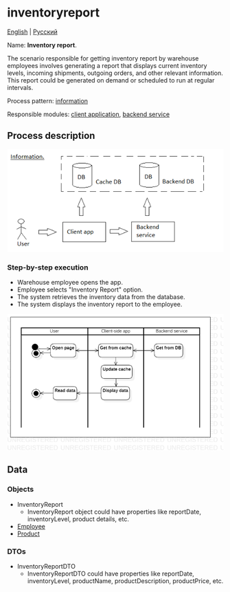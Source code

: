 # inventoryreport

[English](inventoryreport.md) | [Русский](inventoryreport.ru.md)

Name: **Inventory report**.

The scenario responsible for getting inventory report by warehouse employees involves generating a report that displays current inventory levels, incoming shipments, outgoing orders, and other relevant information. 
This report could be generated on demand or scheduled to run at regular intervals.

Process pattern: [information](../../processpatterns/information.md)

Responsible modules: [client application](../../frontend/warehouseclient.md), [backend service](../../backend/warehousebackend.md)

## Process description

![information_overall](../../img/information_overall.png)

### Step-by-step execution

- Warehouse employee opens the app.
- Employee selects "Inventory Report" option.
- The system retrieves the inventory data from the database.
- The system displays the inventory report to the employee.

![customer.allorders](../../img/activitydiagrams/customer.allorders.png)

## Data 

### Objects

- InventoryReport
    - InventoryReport object could have properties like reportDate, inventoryLevel, product details, etc. 
- [Employee](https://github.com/alexeysp11/workflow-lib/blob/main/src/Models/Business/InformationSystem/Employee.cs)
- [Product](https://github.com/alexeysp11/workflow-lib/blob/main/src/Models/Business/Products/Product.cs)

### DTOs

- InventoryReportDTO
    - InventoryReportDTO could have properties like reportDate, inventoryLevel, productName, productDescription, productPrice, etc.
